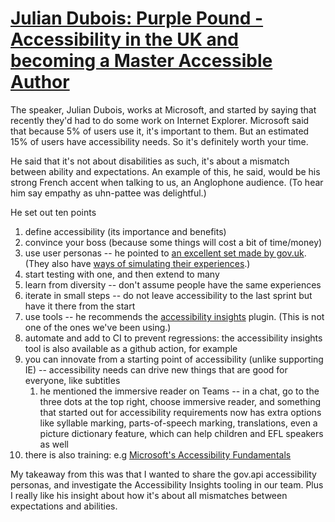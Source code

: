 # [Julian Dubois: Purple Pound - Accessibility in the UK and becoming a Master Accessible Author](https://www.devoxx.co.uk/talk/?id=3886)

The speaker, Julian Dubois, works at Microsoft, and started by saying that recently they'd had to do some work on Internet Explorer. 
Microsoft said that because 5% of users use it, it's important to them.
But an estimated 15% of users have accessibility needs.
So it's definitely worth your time.

He said that it's not about disabilities as such, it's about a mismatch between ability and expectations.
An example of this, he said, would be his strong French accent when talking to us, an Anglophone audience.  (To hear him say empathy as uhn-pattee was delightful.)

He set out ten points
1. define accessibility (its importance and benefits)
2. convince your boss (because some things will cost a bit of time/money)
3. use user personas -- he pointed to [an excellent set made by gov.uk](https://alphagov.github.io/accessibility-personas/). (They also have [ways of simulating their experiences](https://alphagov.github.io/accessibility-personas/setup/#setting-up-personas).)
4. start testing with one, and then extend to many
5. learn from diversity -- don't assume people have the same experiences
6. iterate in small steps -- do not leave accessibility to the last sprint but have it there from the start
7. use tools -- he recommends the [accessibility insights](https://accessibilityinsights.io/) plugin.  (This is not one of the ones we've been using.)
8. automate and add to CI to prevent regressions: the accessibility insights tool is also available as a github action, for example
9. you can innovate from a starting point of accessibility (unlike supporting IE) -- accessibility needs can drive new things that are good for everyone, like subtitles
   1. he mentioned the immersive reader on Teams -- in a chat, go to the three dots at the top right, choose immersive reader, and something that started out for accessibility requirements now has extra options like syllable marking, parts-of-speech marking, translations, even a picture dictionary feature, which can help children and EFL speakers as well
10. there is also training: e.g [Microsoft's Accessibility Fundamentals](https://docs.microsoft.com/en-gb/learn/paths/accessibility-fundamentals/?WT.mc_id=accessibility-35940-cxa)

My takeaway from this was that I wanted to share the gov.api accessibility personas, and investigate the Accessibility Insights tooling in our team.  Plus I really like his insight about how it's about all mismatches between expectations and abilities.